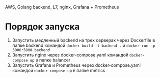 AWS, Golang backend, L7, nginx, Grafana + Prometheus

# Порядок запуска
1. Запустить медленный backend на трех серверах через Dockerfile в папке backend командой `docker build -t backend .` и `docker run -p 5000:5000 backend`
2. Запустить nginx через docker-compose.yaml командой `docker-compose up` в папке balancer
3. Запустить Grafana и Prometheus через docker-compose.yaml командой `docker-compose up` в папке metrics